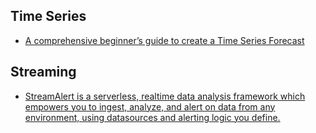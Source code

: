 
## Time Series

 - [A comprehensive beginner’s guide to create a Time Series Forecast](https://www.analyticsvidhya.com/blog/2016/02/time-series-forecasting-codes-python/)

## Streaming

- [StreamAlert is a serverless, realtime data analysis framework which empowers you to ingest, analyze, and alert on data from any environment, using datasources and alerting logic you define.](https://github.com/airbnb/streamalert)
